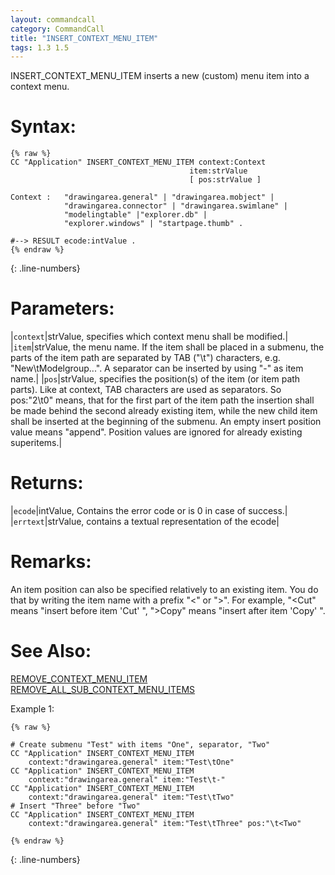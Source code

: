 ```yaml
---
layout: commandcall
category: CommandCall
title: "INSERT_CONTEXT_MENU_ITEM"
tags: 1.3 1.5
---
```


INSERT_CONTEXT_MENU_ITEM inserts a new (custom) menu item into a context menu.

# Syntax:  

```adoscript
{% raw %}
CC "Application" INSERT_CONTEXT_MENU_ITEM context:Context 
										item:strValue
										[ pos:strValue ] 

Context :	"drawingarea.general" | "drawingarea.mobject" |
			"drawingarea.connector" | "drawingarea.swimlane" |
			"modelingtable" |"explorer.db" | 
			"explorer.windows" | "startpage.thumb" .

#--> RESULT ecode:intValue .
{% endraw %}
```
{: .line-numbers}

# Parameters:  

|`context`|strValue, specifies which context menu shall be modified.|
|`item`|strValue, the menu name. If the item shall be placed in a submenu, the parts of the item path are separated by TAB ("\t") characters, e.g. "New\tModelgroup...". A separator can be inserted by using "-" as item name.|
|`pos`|strValue, specifies the position(s) of the item (or item path parts). Like at context, TAB characters are used as separators. So pos:"2\t0" means, that for the first part of the item path the insertion shall be made behind the second already existing item, while the new child item shall be inserted at the beginning of the submenu. An empty insert position value means "append". Position values are ignored for already existing superitems.|

# Returns:  

|`ecode`|intValue, Contains the error code or is 0 in case of success.|
|`errtext`|strValue, contains a textual representation of the ecode|

# Remarks:

An item position can also be specified relatively to an existing item. You do that by writing the item name with a prefix "&lt;" or "&gt;". For example, "&lt;Cut" means "insert before item 'Cut' ", "&gt;Copy" means "insert after item 'Copy' ".

# See Also:  

[REMOVE_CONTEXT_MENU_ITEM](remove_context_menu_item.html "REMOVE_CONTEXT_MENU_ITEM")  
[REMOVE_ALL_SUB_CONTEXT_MENU_ITEMS](remove_all_sub_context_menu_items.html "REMOVE_ALL_SUB_CONTEXT_MENU_ITEMS")  


Example 1:

```adoscript
{% raw %}

# Create submenu "Test" with items "One", separator, "Two" 
CC "Application" INSERT_CONTEXT_MENU_ITEM
    context:"drawingarea.general" item:"Test\tOne"
CC "Application" INSERT_CONTEXT_MENU_ITEM
    context:"drawingarea.general" item:"Test\t-"
CC "Application" INSERT_CONTEXT_MENU_ITEM
    context:"drawingarea.general" item:"Test\tTwo"
# Insert "Three" before "Two"
CC "Application" INSERT_CONTEXT_MENU_ITEM
    context:"drawingarea.general" item:"Test\tThree" pos:"\t<Two"

{% endraw %}
```
{: .line-numbers}

